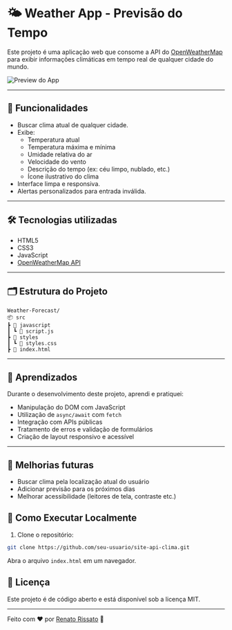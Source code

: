 # 🌤️ Weather App - Previsão do Tempo

Este projeto é uma aplicação web que consome a API do [OpenWeatherMap](https://openweathermap.org/) para exibir informações climáticas em tempo real de qualquer cidade do mundo.

![Preview do App](./assets/weather-preview.png)

---

## 🚀 Funcionalidades

- Buscar clima atual de qualquer cidade.
- Exibe:
  - Temperatura atual
  - Temperatura máxima e mínima
  - Umidade relativa do ar
  - Velocidade do vento
  - Descrição do tempo (ex: céu limpo, nublado, etc.)
  - Ícone ilustrativo do clima
- Interface limpa e responsiva.
- Alertas personalizados para entrada inválida.

---

## 🛠️ Tecnologias utilizadas

- HTML5
- CSS3
- JavaScript
- [OpenWeatherMap API](https://openweathermap.org/current)

---

## 🗂️ Estrutura do Projeto
```
Weather-Forecast/
📦 src
┣ 📂 javascript
┃ ┗ 📄 script.js
┣ 📂 styles
┃ ┗ 📄 styles.css
┣ 📄 index.html
```
---

## 🧠 Aprendizados

Durante o desenvolvimento deste projeto, aprendi e pratiquei:

- Manipulação do DOM com JavaScript
- Utilização de `async/await` com `fetch`
- Integração com APIs públicas
- Tratamento de erros e validação de formulários
- Criação de layout responsivo e acessível

---

## 📌 Melhorias futuras

- Buscar clima pela localização atual do usuário
- Adicionar previsão para os próximos dias
- Melhorar acessibilidade (leitores de tela, contraste etc.)

## 📌 Como Executar Localmente

1. Clone o repositório:

```bash
git clone https://github.com/seu-usuario/site-api-clima.git
```

Abra o arquivo `index.html` em um navegador.

## 📜 Licença
Este projeto é de código aberto e está disponível sob a licença MIT.

---

Feito com ❤️ por [Renato Rissato](https://github.com/RenatoRissato) 🚀
